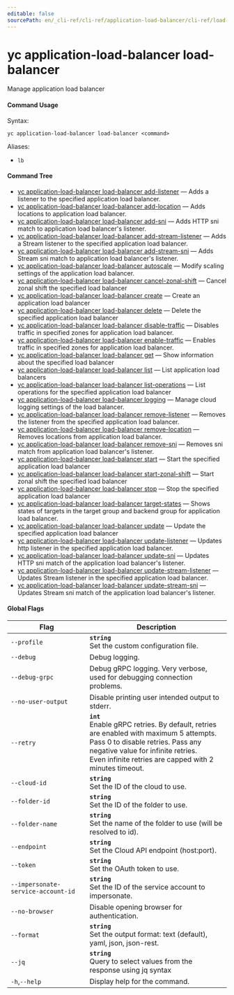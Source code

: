 ```yaml
---
editable: false
sourcePath: en/_cli-ref/cli-ref/application-load-balancer/cli-ref/load-balancer/index.md
---
```


# yc application-load-balancer load-balancer

Manage application load balancer

#### Command Usage

Syntax: 

`yc application-load-balancer load-balancer <command>`

Aliases: 

- `lb`

#### Command Tree

- [yc application-load-balancer load-balancer add-listener](add-listener.md) — Adds a listener to the specified application load balancer.
- [yc application-load-balancer load-balancer add-location](add-location.md) — Adds locations to application load balancer.
- [yc application-load-balancer load-balancer add-sni](add-sni.md) — Adds HTTP sni match to application load balancer's listener.
- [yc application-load-balancer load-balancer add-stream-listener](add-stream-listener.md) — Adds a Stream listener to the specified application load balancer.
- [yc application-load-balancer load-balancer add-stream-sni](add-stream-sni.md) — Adds Stream sni match to application load balancer's listener.
- [yc application-load-balancer load-balancer autoscale](autoscale.md) — Modify scaling settings of the application load balancer.
- [yc application-load-balancer load-balancer cancel-zonal-shift](cancel-zonal-shift.md) — Cancel zonal shift the specified load balancer
- [yc application-load-balancer load-balancer create](create.md) — Create an application load balancer
- [yc application-load-balancer load-balancer delete](delete.md) — Delete the specified application load balancer
- [yc application-load-balancer load-balancer disable-traffic](disable-traffic.md) — Disables traffic in specified zones for application load balancer.
- [yc application-load-balancer load-balancer enable-traffic](enable-traffic.md) — Enables traffic in specified zones for application load balancer.
- [yc application-load-balancer load-balancer get](get.md) — Show information about the specified load balancer
- [yc application-load-balancer load-balancer list](list.md) — List application load balancers
- [yc application-load-balancer load-balancer list-operations](list-operations.md) — List operations for the specified application load balancer
- [yc application-load-balancer load-balancer logging](logging.md) — Manage cloud logging settings of the load balancer.
- [yc application-load-balancer load-balancer remove-listener](remove-listener.md) — Removes the listener from the specified application load balancer.
- [yc application-load-balancer load-balancer remove-location](remove-location.md) — Removes locations from application load balancer.
- [yc application-load-balancer load-balancer remove-sni](remove-sni.md) — Removes sni match from application load balancer's listener.
- [yc application-load-balancer load-balancer start](start.md) — Start the specified application load balancer
- [yc application-load-balancer load-balancer start-zonal-shift](start-zonal-shift.md) — Start zonal shift the specified load balancer
- [yc application-load-balancer load-balancer stop](stop.md) — Stop the specified application load balancer
- [yc application-load-balancer load-balancer target-states](target-states.md) — Shows states of targets in the target group and backend group for application load balancer.
- [yc application-load-balancer load-balancer update](update.md) — Update the specified application load balancer
- [yc application-load-balancer load-balancer update-listener](update-listener.md) — Updates http listener in the specified application load balancer.
- [yc application-load-balancer load-balancer update-sni](update-sni.md) — Updates HTTP sni match of the application load balancer's listener.
- [yc application-load-balancer load-balancer update-stream-listener](update-stream-listener.md) — Updates Stream listener in the specified application load balancer.
- [yc application-load-balancer load-balancer update-stream-sni](update-stream-sni.md) — Updates Stream sni match of the application load balancer's listener.

#### Global Flags

| Flag | Description |
|----|----|
|`--profile`|<b>`string`</b><br/>Set the custom configuration file.|
|`--debug`|Debug logging.|
|`--debug-grpc`|Debug gRPC logging. Very verbose, used for debugging connection problems.|
|`--no-user-output`|Disable printing user intended output to stderr.|
|`--retry`|<b>`int`</b><br/>Enable gRPC retries. By default, retries are enabled with maximum 5 attempts.<br/>Pass 0 to disable retries. Pass any negative value for infinite retries.<br/>Even infinite retries are capped with 2 minutes timeout.|
|`--cloud-id`|<b>`string`</b><br/>Set the ID of the cloud to use.|
|`--folder-id`|<b>`string`</b><br/>Set the ID of the folder to use.|
|`--folder-name`|<b>`string`</b><br/>Set the name of the folder to use (will be resolved to id).|
|`--endpoint`|<b>`string`</b><br/>Set the Cloud API endpoint (host:port).|
|`--token`|<b>`string`</b><br/>Set the OAuth token to use.|
|`--impersonate-service-account-id`|<b>`string`</b><br/>Set the ID of the service account to impersonate.|
|`--no-browser`|Disable opening browser for authentication.|
|`--format`|<b>`string`</b><br/>Set the output format: text (default), yaml, json, json-rest.|
|`--jq`|<b>`string`</b><br/>Query to select values from the response using jq syntax|
|`-h`,`--help`|Display help for the command.|
